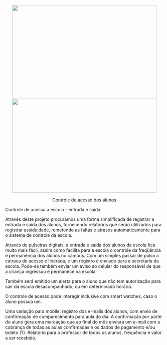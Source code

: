 <p align="center">
<img width="460" height="300" src="https://user-images.githubusercontent.com/132776296/236819731-1e0281c5-8216-4d2a-a78c-66525fe41f13.png">
<img width="460" height="300" src="https://user-images.githubusercontent.com/132776296/236819934-79e82e15-3911-449e-9180-95107eff2edd.png">


<p align="center">Controle de acesso dos alunos


Controle de acesso a escola - entrada e saída

Através deste projeto procuramos uma forma simplificada de registrar a entrada e saída dos alunos, fornecendo relatórios que serão utilizados para registrar assiduidade, remetendo as faltas e atrasos automaticamente para o sistema de controle da escola.

Através de pulseiras digitais, a entrada e saída dos alunos da escola fica muito mais fácil, assim como facilita para a escola o controle da freqüência e permanência dos alunos no campus. Com um simples passar de pulso a catraca de acesso é liberada, e um registro é enviado para a secretaria da escola. Pode-se também enviar um aviso ao celular do responsável de que a criança ingressou e permanece na escola. 

Também será emitido um alerta para o aluno que não tem autorização para sair da escola desacompanhado, ou em determinado horário.

O controle de acesso pode interagir inclusive com smart watches, caso o aluno possua um.

  
Uma variação para mobile: registro dos e-mails dos alunos, com envio de confirmação de comparecimento para aula do dia. 
A confirmação por parte do aluno gera uma marcação que ao final do mês enviará um e-mail com a cobrança de todas as aulas confirmadas e os dados de pagamento e/ou boleto (?).
Relatório para o professor de todos os alunos, frequência e valor a ser recebido.
